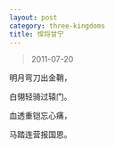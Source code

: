 ```yaml
---
layout: post
category: three-kingdoms
title: 悍将甘宁
---
```


> 2011-07-20

明月弯刀出金鞘，

白翎轻骑过辕门。

血透重铠忘心痛，

马踏连营报国恩。
